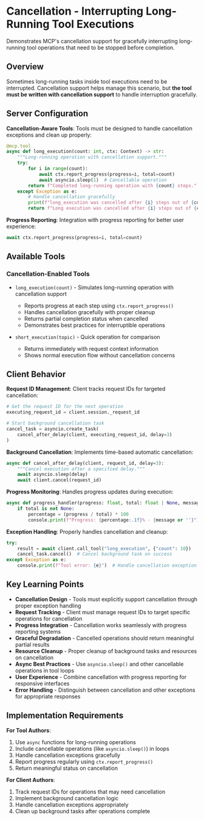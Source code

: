 # Cancellation - Interrupting Long-Running Tool Executions

Demonstrates MCP's cancellation support for gracefully interrupting long-running tool operations that need to be stopped before completion.

## Overview

Sometimes long-running tasks inside tool executions need to be interrupted. Cancellation support helps manage this scenario, but **the tool must be written with cancellation support** to handle interruption gracefully.

## Server Configuration

**Cancellation-Aware Tools**: Tools must be designed to handle cancellation exceptions and clean up properly:
```python
@mcp.tool
async def long_execution(count: int, ctx: Context) -> str:
    """Long-running operation with cancellation support."""
    try:
        for i in range(count):
            await ctx.report_progress(progress=i, total=count)
            await asyncio.sleep(1)  # Cancellable operation
        return f"Completed long-running operation with {count} steps."
    except Exception as e:
        # Handle cancellation gracefully
        print(f"long_execution was cancelled after {i} steps out of {count}")
        return f"Long execution was cancelled after {i} steps out of {count}"
```

**Progress Reporting**: Integration with progress reporting for better user experience:
```python
await ctx.report_progress(progress=i, total=count)
```

## Available Tools

### Cancellation-Enabled Tools
- `long_execution(count)` - Simulates long-running operation with cancellation support
  - Reports progress at each step using `ctx.report_progress()`
  - Handles cancellation gracefully with proper cleanup
  - Returns partial completion status when cancelled
  - Demonstrates best practices for interruptible operations

- `short_execution(topic)` - Quick operation for comparison
  - Returns immediately with request context information
  - Shows normal execution flow without cancellation concerns

## Client Behavior

**Request ID Management**: Client tracks request IDs for targeted cancellation:
```python
# Get the request ID for the next operation
executing_request_id = client.session._request_id

# Start background cancellation task
cancel_task = asyncio.create_task(
    cancel_after_delay(client, executing_request_id, delay=3)
)
```

**Background Cancellation**: Implements time-based automatic cancellation:
```python
async def cancel_after_delay(client, request_id, delay=3):
    """Cancel execution after a specified delay."""
    await asyncio.sleep(delay)
    await client.cancel(request_id)
```

**Progress Monitoring**: Handles progress updates during execution:
```python
async def progress_handler(progress: float, total: float | None, message: str | None):
    if total is not None:
        percentage = (progress / total) * 100
        console.print(f"Progress: {percentage:.1f}% - {message or ''}")
```

**Exception Handling**: Properly handles cancellation and cleanup:
```python
try:
    result = await client.call_tool("long_execution", {"count": 10})
    cancel_task.cancel()  # Cancel background task on success
except Exception as e:
    console.print(f"Tool error: {e}")  # Handle cancellation exception
```

## Key Learning Points

- **Cancellation Design** - Tools must explicitly support cancellation through proper exception handling
- **Request Tracking** - Client must manage request IDs to target specific operations for cancellation
- **Progress Integration** - Cancellation works seamlessly with progress reporting systems
- **Graceful Degradation** - Cancelled operations should return meaningful partial results
- **Resource Cleanup** - Proper cleanup of background tasks and resources on cancellation
- **Async Best Practices** - Use `asyncio.sleep()` and other cancellable operations in tool loops
- **User Experience** - Combine cancellation with progress reporting for responsive interfaces
- **Error Handling** - Distinguish between cancellation and other exceptions for appropriate responses

## Implementation Requirements

**For Tool Authors**:
1. Use `async` functions for long-running operations
2. Include cancellable operations (like `asyncio.sleep()`) in loops
3. Handle cancellation exceptions gracefully
4. Report progress regularly using `ctx.report_progress()`
5. Return meaningful status on cancellation

**For Client Authors**:
1. Track request IDs for operations that may need cancellation
2. Implement background cancellation logic
3. Handle cancellation exceptions appropriately
4. Clean up background tasks after operations complete